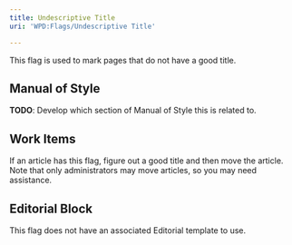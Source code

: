 ```yaml
---
title: Undescriptive Title
uri: 'WPD:Flags/Undescriptive Title'

---
```

This flag is used to mark pages that do not have a good title.

## Manual of Style

**TODO**: Develop which section of Manual of Style this is related to.

## Work Items

If an article has this flag, figure out a good title and then move the article. Note that only administrators may move articles, so you may need assistance.

## Editorial Block

This flag does not have an associated Editorial template to use.
